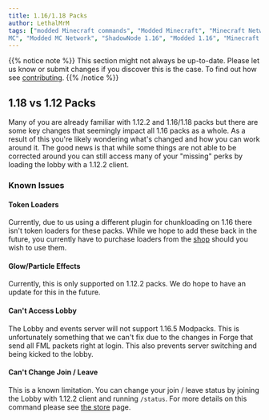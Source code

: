 ```yaml
---
title: 1.16/1.18 Packs
author: LethalMrM
tags: ["modded Minecraft commands", "Modded Minecraft", "Minecraft Network", "ShadowNode", "ShadowNode Modded", "Modded
MC", "Modded MC Network", "ShadowNode 1.16", "Modded 1.16", "Minecraft 1.16"]
---
```


{{% notice note %}}
This section might not always be up-to-date. Please let us know or submit changes if you discover this is the case. To find out how see [contributing](/home/guides/contributing/).
{{% /notice %}}

## 1.18 vs 1.12 Packs

Many of you are already familiar with 1.12.2 and 1.16/1.18 packs but there are some key changes that seemingly impact all 1.16 packs as a whole. As a result of this you're likely wondering what's changed and how you can work around it. The good news is that while some things are not able to be corrected around you can still access many of your "missing" perks by loading the lobby with a 1.12.2 client.

### Known Issues

#### Token Loaders

Currently, due to us using a different plugin for chunkloading on 1.16 there isn't token loaders for these packs. While we hope to add these back in the future, you currently have to purchase loaders from the <a href="https://shop.shadownode.ca/" target="_blank">shop</a> should you wish to use them.

#### Glow/Particle Effects

Currently, this is only supported on 1.12.2 packs. We do hope to have an update for this in the future.

#### Can't Access Lobby

The Lobby and events server will not support 1.16.5 Modpacks. This is unfortunately something that we can't fix due to the changes in Forge that send all FML packets right at login. This also prevents server switching and being kicked to the lobby.

#### Can't Change Join / Leave 

This is a known limitation. You can change your join / leave status by joining the Lobby with 1.12.2 client and running `/status`. For more details on this command please see [the store](/home/guides/store/) page.
